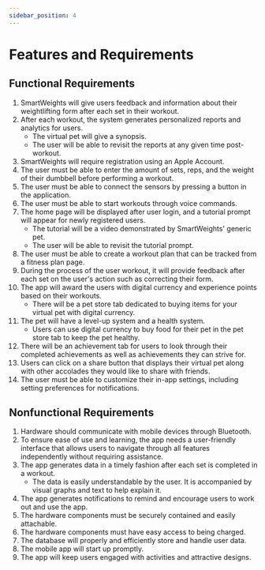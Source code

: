 ```yaml
---
sidebar_position: 4
---
```


# Features and Requirements

## Functional Requirements
1. SmartWeights will give users feedback and information about their weightlifting form after each set in their workout.
2. After each workout, the system generates personalized reports and analytics for users.
    - The virtual pet will give a synopsis.
    - The user will be able to revisit the reports at any given time post-workout.
3. SmartWeights will require registration using an Apple Account.
4. The user must be able to enter the amount of sets, reps, and the weight of their dumbbell before performing a workout.
5. The user must be able to connect the sensors by pressing a button in the application.
6. The user must be able to start workouts through voice commands.
7. The home page will be displayed after user login, and a tutorial prompt will appear for newly registered users.
    - The tutorial will be a video demonstrated by SmartWeights' generic pet.
    - The user will be able to revisit the tutorial prompt.
8. The user must be able to create a workout plan that can be tracked from a fitness plan page.
9. During the process of the user workout, it will provide feedback after each set on the user's action such as correcting their form.
10. The app will award the users with digital currency and experience points based on their workouts.
    - There will be a pet store tab dedicated to buying items for your virtual pet with digital currency.
11. The pet will have a level-up system and a health system.
    - Users can use digital currency to buy food for their pet in the pet store tab to keep the pet healthy.
12. There will be an achievement tab for users to look through their completed achievements as well as achievements they can strive for.
13. Users can click on a share button that displays their virtual pet along with other accolades they would like to share with friends.
14. The user must be able to customize their in-app settings, including setting preferences for notifications.



## Nonfunctional Requirements
1. Hardware should communicate with mobile devices through Bluetooth.
2. To ensure ease of use and learning, the app needs a user-friendly interface that allows users to navigate through all features independently without requiring assistance.
3. The app generates data in a timely fashion after each set is completed in a workout.
    - The data is easily understandable by the user. It is accompanied by visual graphs and text to help explain it.
4. The app generates notifications to remind and encourage users to work out and use the app.
5. The hardware components must be securely contained and easily attachable.
6. The hardware components must have easy access to being charged.
7. The database will properly and efficiently store and handle user data.
8. The mobile app will start up promptly.
9. The app will keep users engaged with activities and attractive designs.



